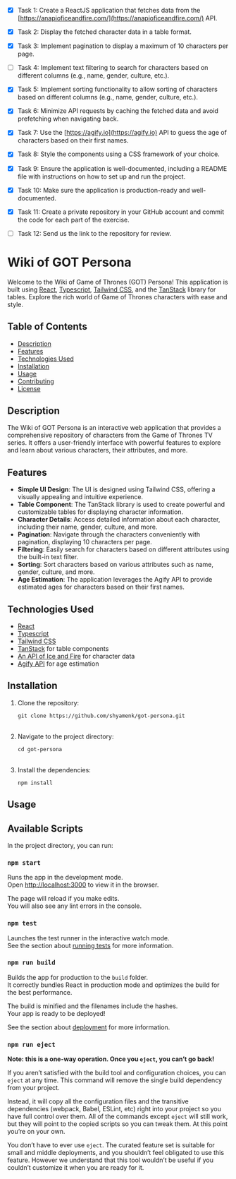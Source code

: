 - [x] Task 1: Create a ReactJS application that fetches data from the [https://anapioficeandfire.com/](https://anapioficeandfire.com/) API.

- [x] Task 2: Display the fetched character data in a table format.
- [x] Task 3: Implement pagination to display a maximum of 10 characters per page.
- [ ] Task 4: Implement text filtering to search for characters based on different columns (e.g., name, gender, culture, etc.).
- [x] Task 5: Implement sorting functionality to allow sorting of characters based on different columns (e.g., name, gender, culture, etc.).
- [x] Task 6: Minimize API requests by caching the fetched data and avoid prefetching when navigating back.
- [x] Task 7: Use the [https://agify.io](https://agify.io) API to guess the age of characters based on their first names.
- [x] Task 8: Style the components using a CSS framework of your choice.
- [x] Task 9: Ensure the application is well-documented, including a README file with instructions on how to set up and run the project.
- [x] Task 10: Make sure the application is production-ready and well-documented.
- [x] Task 11: Create a private repository in your GitHub account and commit the code for each part of the exercise.
- [ ] Task 12: Send us the link to the repository for review.

# Wiki of GOT Persona

Welcome to the Wiki of Game of Thrones (GOT) Persona! This application is built using [React](https://react.dev/), [Typescript](https://www.typescriptlang.org/), [Tailwind CSS](https://tailwindcss.com/), and the [TanStack](https://tanstack.com/table/v8) library for tables. Explore the rich world of Game of Thrones characters with ease and style.

## Table of Contents

- [Description]()
- [Features]()
- [Technologies Used]()
- [Installation]()
- [Usage]()
- [Contributing]()
- [License]()

## Description

The Wiki of GOT Persona is an interactive web application that provides a comprehensive repository of characters from the Game of Thrones TV series. It offers a user-friendly interface with powerful features to explore and learn about various characters, their attributes, and more.

## Features

- **Simple UI Design**: The UI is designed using Tailwind CSS, offering a visually appealing and intuitive experience.
- **Table Component**: The TanStack library is used to create powerful and customizable tables for displaying character information.
- **Character Details**: Access detailed information about each character, including their name, gender, culture, and more.
- **Pagination**: Navigate through the characters conveniently with pagination, displaying 10 characters per page.
- **Filtering**: Easily search for characters based on different attributes using the built-in text filter.
- **Sorting**: Sort characters based on various attributes such as name, gender, culture, and more.
- **Age Estimation**: The application leverages the Agify API to provide estimated ages for characters based on their first names.

## Technologies Used

- [React](https://react.dev/)
- [Typescript](https://www.typescriptlang.org/)
- [Tailwind CSS](https://tailwindcss.com/)
- [TanStack](https://tanstack.com/) for table components
- [An API of Ice and Fire](https://anapioficeandfire.com/ "‌") for character data
- [Agify API](https://agify.io/) for age estimation

## Installation

1. Clone the repository:
   ```shell
   git clone https://github.com/shyamenk/got-persona.git
   ```
   ‌
2. Navigate to the project directory:
   ```shell
   cd got-persona
   ```
   ‌
3. Install the dependencies:
   ```shell
   npm install
   ```

## Usage

## Available Scripts

In the project directory, you can run:

### `npm start`

Runs the app in the development mode.\
Open [http://localhost:3000](http://localhost:3000) to view it in the browser.

The page will reload if you make edits.\
You will also see any lint errors in the console.

### `npm test`

Launches the test runner in the interactive watch mode.\
See the section about [running tests](https://facebook.github.io/create-react-app/docs/running-tests) for more information.

### `npm run build`

Builds the app for production to the `build` folder.\
It correctly bundles React in production mode and optimizes the build for the best performance.

The build is minified and the filenames include the hashes.\
Your app is ready to be deployed!

See the section about [deployment](https://facebook.github.io/create-react-app/docs/deployment) for more information.

### `npm run eject`

**Note: this is a one-way operation. Once you `eject`, you can’t go back!**

If you aren’t satisfied with the build tool and configuration choices, you can `eject` at any time. This command will remove the single build dependency from your project.

Instead, it will copy all the configuration files and the transitive dependencies (webpack, Babel, ESLint, etc) right into your project so you have full control over them. All of the commands except `eject` will still work, but they will point to the copied scripts so you can tweak them. At this point you’re on your own.

You don’t have to ever use `eject`. The curated feature set is suitable for small and middle deployments, and you shouldn’t feel obligated to use this feature. However we understand that this tool wouldn’t be useful if you couldn’t customize it when you are ready for it.
